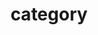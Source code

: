 ---
title: "category"
layout: "categories"
permalink: /categories/
author_profile: true
sidebar_main: true
---